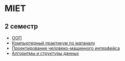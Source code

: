 # MIET

## 2 семестр
+ [ООП]()
+ [Компьютерный практикум по матаналу]()
+ [Проектирование человеко-машинного интерфейса]()
+ [Алгоритмы и структуры данных]()
